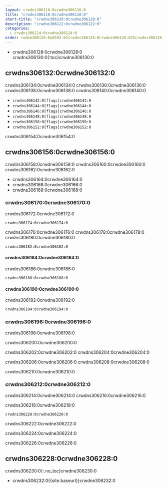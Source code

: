 ```yaml
---
layout: crwdns306116:0crwdne306116:0
title: "crwdns306118:0crwdne306118:0"
short-title: "crwdns306120:0crwdne306120:0"
description: "crwdns306122:0crwdne306122:0"
categories:
  - crwdns306124:0crwdne306124:0
order: rwdne306126:0a8593.62crwdns306126:0crwdne306126:025crwdns306126:0crwdne306126:0crwdns306126:0crwdne306126:0crwdns306126:0crwdne306126:0crwdns306126:0crwdne306126:0
---
```


* crwdns306128:0crwdne306128:0
crwdns306130:0{:toc}crwdne306130:0

## crwdns306132:0crwdne306132:0

crwdns306134:0crwdne306134:0 crwdns306136:0crwdne306136:0 crwdns306138:0crwdne306138:0 crwdns306140:0crwdne306140:0

- `crwdns306142:0[flags]crwdne306142:0`
- `crwdns306144:0[flags]crwdne306144:0`
- `crwdns306146:0[flags]crwdne306146:0`
- `crwdns306148:0[flags]crwdne306148:0`
- `crwdns306150:0[flags]crwdne306150:0`
- `crwdns306152:0[flags]crwdne306152:0`

crwdns306154:0crwdne306154:0

## crwdns306156:0crwdne306156:0

crwdns306158:0crwdne306158:0 crwdns306160:0crwdne306160:0 crwdns306162:0crwdne306162:0

- crwdns306164:0crwdne306164:0
- crwdns306166:0crwdne306166:0
- crwdns306168:0crwdne306168:0

### crwdns306170:0crwdne306170:0

crwdns306172:0crwdne306172:0

`crwdns306174:0crwdne306174:0`

crwdns306176:0crwdne306176:0 crwdns306178:0crwdne306178:0 crwdns306180:0crwdne306180:0

`crwdns306182:0crwdne306182:0`

#### crwdns306184:0crwdne306184:0

crwdns306186:0crwdne306186:0

`crwdns306188:0crwdne306188:0`

#### crwdns306190:0crwdne306190:0

crwdns306192:0crwdne306192:0

`crwdns306194:0crwdne306194:0`

### crwdns306196:0crwdne306196:0

crwdns306198:0crwdne306198:0

crwdns306200:0crwdne306200:0

crwdns306202:0crwdne306202:0 crwdns306204:0crwdne306204:0

crwdns306206:0crwdne306206:0 crwdns306208:0crwdne306208:0

crwdns306210:0crwdne306210:0

### crwdns306212:0crwdne306212:0

crwdns306214:0crwdne306214:0 crwdns306216:0crwdne306216:0

crwdns306218:0crwdne306218:0

`crwdns306220:0crwdne306220:0`

crwdns306222:0crwdne306222:0

crwdns306224:0crwdne306224:0

crwdns306226:0crwdne306226:0

## crwdns306228:0crwdne306228:0
crwdns306230:0{:.no_toc}crwdne306230:0

- crwdns306232:0{{site.baseurl}}crwdne306232:0
